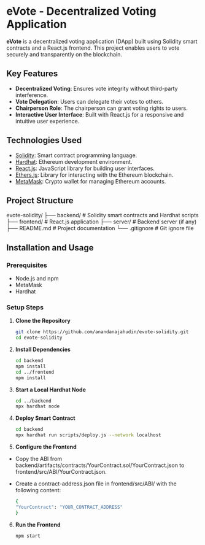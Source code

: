 # eVote - Decentralized Voting Application

**eVote** is a decentralized voting application (DApp) built using Solidity smart contracts and a React.js frontend. This project enables users to vote securely and transparently on the blockchain.

## Key Features

- **Decentralized Voting**: Ensures vote integrity without third-party interference.
- **Vote Delegation**: Users can delegate their votes to others.
- **Chairperson Role**: The chairperson can grant voting rights to users.
- **Interactive User Interface**: Built with React.js for a responsive and intuitive user experience.

## Technologies Used

- [Solidity](https://soliditylang.org/): Smart contract programming language.
- [Hardhat](https://hardhat.org/): Ethereum development environment.
- [React.js](https://reactjs.org/): JavaScript library for building user interfaces.
- [Ethers.js](https://docs.ethers.io/): Library for interacting with the Ethereum blockchain.
- [MetaMask](https://metamask.io/): Crypto wallet for managing Ethereum accounts.

## Project Structure

evote-solidity/
├── backend/ # Solidity smart contracts and Hardhat scripts
├── frontend/ # React.js application
├── server/ # Backend server (if any)
├── README.md # Project documentation
└── .gitignore # Git ignore file

## Installation and Usage

### Prerequisites

- Node.js and npm
- MetaMask
- Hardhat

### Setup Steps

1. **Clone the Repository**

   ```bash
   git clone https://github.com/anandanajahudin/evote-solidity.git
   cd evote-solidity

   ```

2. **Install Dependencies**

   ```bash
   cd backend
   npm install
   cd ../frontend
   npm install

   ```

3. **Start a Local Hardhat Node**

   ```bash
   cd ../backend
   npx hardhat node

   ```

4. **Deploy Smart Contract**

   ```bash
   cd backend
   npx hardhat run scripts/deploy.js --network localhost

   ```

5. **Configure the Frontend**

- Copy the ABI from backend/artifacts/contracts/YourContract.sol/YourContract.json to frontend/src/ABI/YourContract.json.

- Create a contract-address.json file in frontend/src/ABI/ with the following content:

  ```bash
  {
  "YourContract": "YOUR_CONTRACT_ADDRESS"
  }
  ```

6. **Run the Frontend**
   ```bash
   npm start
   ```
